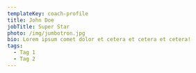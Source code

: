 ```yaml
---
templateKey: coach-profile
title: John Doe
jobTitle: Super Star
photo: /img/jumbotron.jpg
bio: Lorem ipsum comet dolor et cetera et cetera et cetera!
tags:
  - Tag 1
  - Tag 2
---
```


